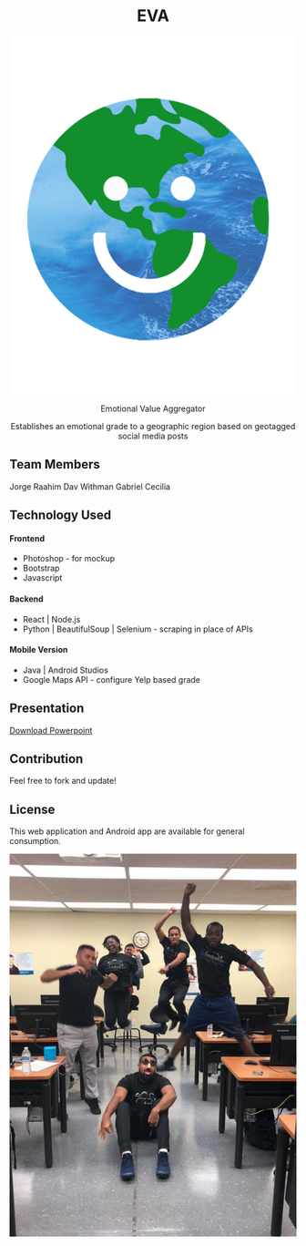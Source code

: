<h1 align="center">EVA</h1>

<p align="center"> 
<img src="/Logo.png" alt="EVA logo">
</p>

<p align="center">Emotional Value Aggregator</p>
<p align="center">Establishes an emotional grade to a geographic region based on geotagged social media posts</p>

## Team Members
Jorge Raahim Dav Withman Gabriel Cecilia 

## Technology Used
#### Frontend
* Photoshop - for mockup
* Bootstrap
* Javascript

#### Backend
* React | Node.js
* Python | BeautifulSoup | Selenium - scraping in place of APIs

#### Mobile Version
* Java | Android Studios
* Google Maps API - configure Yelp based grade

## Presentation
[Download Powerpoint](EVA-Presentation.pptx.zip)

## Contribution
Feel free to fork and update! 

## License
This web application and Android app are available for general consumption.

<p align="center"> 
<img src="/Jumping.jpg" alt="Team Social Emotion enthusiastically jumping 5am during the hackathon">
</p>
